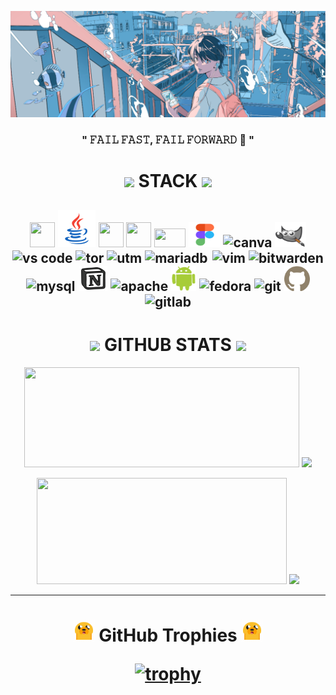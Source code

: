 ![MasterHead](assets/images/banner.png)
<h3 align="center";>" 𝙵𝙰𝙸𝙻 𝙵𝙰𝚂𝚃, 𝙵𝙰𝙸𝙻 𝙵𝙾𝚁𝚆𝙰𝚁𝙳 🚀 " </h3> 
</p>

<!-- Let's team up, collaborate, and bring ideas to life! Reach out, and let's embark on a thrilling journey together. -->

<!-- stack -->
<h1 align="center";> 
<img src="https://user-images.githubusercontent.com/74038190/212284087-bbe7e430-757e-4901-90bf-4cd2ce3e1852.gif" style="height:30px">
STACK 
<img src="https://user-images.githubusercontent.com/74038190/212284087-bbe7e430-757e-4901-90bf-4cd2ce3e1852.gif" style="height:30px"></h2>
<!-- ![C++](https://img.shields.io/badge/c++-%2300599C.svg?style=for-the-badge&logo=c%2B%2B&logoColor=white) -->
<!-- ![GithubPages](https://img.shields.io/badge/github%20pages-121013?style=plastic&logo=github&logoColor=white) -->
<!-- ![Shell Script](https://img.shields.io/badge/shell_script-%23121011.svg?style=plastic&logo=gnu-bash&logoColor=white) -->
  
<h2 align="center";> <!-- 🦹 Programming Languages: <br> -->
<img src="https://cdn.worldvectorlogo.com/logos/c-1.svg" height="40" width="40"> 
<img src="assets/images/java.png" height="60" width="60">
<img src="https://cdn.worldvectorlogo.com/logos/html-1.svg" height="40" width="40"> 
<img src="https://cdn.worldvectorlogo.com/logos/css-3.svg" height="40" width="40">
<img src="https://cdn.worldvectorlogo.com/logos/php-1.svg" height="30" width="50">
<!-- 🪤 Tools & Technologies:<br> -->
<img src="assets/images/figma.png" alt="figma" height="40" width="50">
<img src="https://cdn.worldvectorlogo.com/logos/canva-1.svg" alt="canva" height="40" width="50">
<img src="assets/images/gimp.png" alt="gimp" height="40" width="50">
<img src="https://cdn.worldvectorlogo.com/logos/visual-studio-code-1.svg" alt="vs code" height="40" width="50">
<img src="https://cdn.worldvectorlogo.com/logos/tor-1.svg" alt="tor" height="40" width="50">
<img src="https://mac.getutm.app/images/logo@2x.png" alt="utm" height="40">
<img src="https://cdn.worldvectorlogo.com/logos/mariadb.svg" alt="mariadb" height="40" width="50">
<img src="https://cdn.worldvectorlogo.com/logos/vim.svg" style="padding-left: 2px" alt="vim" height="40" width="45"> 
<img src="https://www.svgrepo.com/show/349309/bitwarden.svg" alt="bitwarden" height="40" width="40">
<img src="https://cdn.worldvectorlogo.com/logos/mysql-6.svg" alt="mysql" height="40" width="40">
<img src="assets/images/notion.png" alt="notion" style="padding-left: 2px" height="40" width="45">
<img src="https://cdn.worldvectorlogo.com/logos/apache-13.svg" alt="apache" height="35" width="60">
<img src="assets/gifs/android.gif" alt="android" height="40" width="40">
<img src="https://cdn.worldvectorlogo.com/logos/fedora-1.svg" alt="fedora" height="40" width="40">

<!-- 🧬 Version Control & Collaboration: <br> -->
<img src="https://cdn.worldvectorlogo.com/logos/git-icon.svg" alt="git" height="40" width="40">
<img src="assets/images/invertocat.png" alt="github" height="40" >
<img src="https://cdn.worldvectorlogo.com/logos/gitlab.svg" alt="gitlab" height="40">
</h2>

<!-- stats -->
<h1 align="center"> <img src="https://user-images.githubusercontent.com/74038190/212747107-5b654ba5-31c6-4366-b42b-51b822e9bc52.gif" style="width:200px">
GITHUB STATS 
<img src="https://user-images.githubusercontent.com/74038190/212747107-5b654ba5-31c6-4366-b42b-51b822e9bc52.gif" style="width:200px"> </h1>
<!-- [![GitHub Streak](https://github-readme-streak-stats.herokuapp.com?user=booringreader&theme=dark&border_radius=6.9&exclude_days=Thu&currStreakLabel=E8E9EB&background=45%2C0B1F25E9%2C45929A&stroke=BCEBCF&ring=8EF5D8&fire=EB8619&border=4D1C1C6C&currStreakNum=DAEBDB&sideNums=E3EBDA)](https://git.io/streak-stats) -->
<p align="center">
  
  <img src="https://github-readme-stats.vercel.app/api?username=booringreader&theme=dark" width="440" height="160">
  <img src="https://github-readme-streak-stats.herokuapp.com/?user=booringreader&theme=dark&hide_border=false" width="400"/>
</p>
<p align="center">
  <img src="https://github-readme-stats.vercel.app/api/top-langs/?username=booringreader&theme=tokyonight&hide_border=false&include_all_commits=true&count_private=true&layout=compact"  height="170" width="400"/>
  <img src="https://spotify-recently-played-readme.vercel.app/api?user=312yqputiap3zlmsixty6gadxxqe&width=406&count=2&unique=true" height="170"/>
</p>

<hr>

<!-- trophies -->
<h1 align="center";> 
<img src="assets/gifs/jake.gif" style="height:35px"> 
  GitHub Trophies 
<img src="assets/gifs/jake.gif" style="height:35px">

  [![trophy](https://github-profile-trophy.vercel.app/?username=booringreader&theme=onedark)](https://github.com/ryo-ma/github-profile-trophy) 
</h1>

<!-- [![](https://visitcount.itsvg.in/api?id=booringreader&icon=5&color=12)](https://visitcount.itsvg.in) -->
